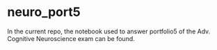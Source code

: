 # neuro_port5
In the current repo, the notebook used to answer portfolio5 of the Adv. Cognitive Neuroscience exam can be found. 
